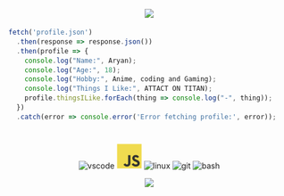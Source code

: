 <p align="center">
  <img src="https://capsule-render.vercel.app/api?type=waving&color=gradient&text=EREN!%20&height=100&section=header"/>
</p>
 


```javascript
fetch('profile.json')
  .then(response => response.json())
  .then(profile => {
    console.log("Name:", Aryan);
    console.log("Age:", 18);
    console.log("Hobby:", Anime, coding and Gaming);
    console.log("Things I Like:", ATTACT ON TITAN);
    profile.thingsILike.forEach(thing => console.log("-", thing));
  })
  .catch(error => console.error('Error fetching profile:', error));



```
###
<p align="Center">
  <picture>
    <img src="https://cdn.jsdelivr.net/gh/devicons/devicon/icons/vscode/vscode-original.svg" alt="vscode" width="45" height="45"/>
  </picture>
  <picture>
    <img src="https://raw.githubusercontent.com/devicons/devicon/master/icons/javascript/javascript-original.svg" alt="javascript" width="45" height="45" />
  </picture>
  <picture>
    <img src="https://cdn.jsdelivr.net/gh/devicons/devicon/icons/linux/linux-original.svg" alt="linux" width="45" height="45"/>
  </picture>
  <picture>
    <img src="https://cdn.jsdelivr.net/gh/devicons/devicon/icons/git/git-original.svg" alt="git" width="45" height="45"/>
  </picture>
  <picture>
    <img src="https://cdn.jsdelivr.net/gh/devicons/devicon/icons/bash/bash-original.svg" alt="bash" width="45" height="45"/>
  </picture>
</p>


<p align="center">
  <img src="https://capsule-render.vercel.app/api?type=waving&color=gradient&height=100&section=footer"/>
</p>

###
